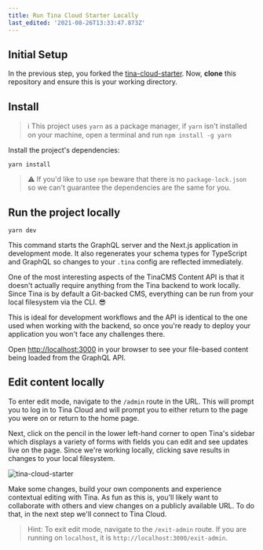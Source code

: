 ```yaml
---
title: Run Tina Cloud Starter Locally
last_edited: '2021-08-26T13:33:47.873Z'
---
```

## Initial Setup

In the previous step, you forked the <a href="https://github.com/tinacms/tina-cloud-starter" target="_blank">tina-cloud-starter</a>. Now, **clone** this repository and ensure this is your working directory.

## Install

> ℹ️ This project uses `yarn` as a package manager, if `yarn` isn't installed on your machine, open a terminal and run `npm install -g yarn`

Install the project's dependencies:

    yarn install

> ⚠️ If you'd like to use `npm` beware that there is no `package-lock.json` so we can't guarantee the dependencies are the same for you.

## Run the project locally

    yarn dev

This command starts the GraphQL server and the Next.js application in development mode. It also regenerates your schema types for TypeScript and GraphQL so changes to your `.tina` config are reflected immediately.

One of the most interesting aspects of the TinaCMS Content API is that it doesn't actually require anything from the Tina backend to work locally. Since Tina is by default a Git-backed CMS, everything can be run from your local filesystem via the CLI. 😎

This is ideal for development workflows and the API is identical to the one used when working with the backend, so once you're ready to deploy your application you won't face any challenges there.

Open <a href="http://localhost:3000" target="_blank">http://localhost:3000</a> in your browser to see your file-based content being loaded from the GraphQL API.

## Edit content locally

To enter edit mode, navigate to the `/admin` route in the URL. This will prompt you to log in to Tina Cloud and will prompt you to either return to the page you were on or return to the home page.

Next, click on the pencil in the lower left-hand corner to open Tina's sidebar which displays a variety of forms with fields you can edit and see updates live on the page. Since we're working locally, clicking save results in changes to your local filesystem.

![tina-cloud-starter](/img/tina-cloud-starter.jpg)

Make some changes, build your own components and experience contextual editing with Tina. As fun as this is, you'll likely want to collaborate with others and view changes on a publicly available URL. To do that, in the next step we'll connect to Tina Cloud.

> Hint: To exit edit mode, navigate to the `/exit-admin` route.  If you are running on `localhost`, it is `http://localhost:3000/exit-admin`.